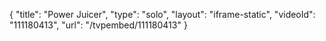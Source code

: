 {
    "title": "Power Juicer",
    "type": "solo",
    "layout": "iframe-static",
    "videoId": "111180413",
    "url": "\/tvpembed\/111180413"
}